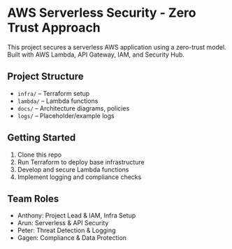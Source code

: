 # AWS Serverless Security - Zero Trust Approach

This project secures a serverless AWS application using a zero-trust model. Built with AWS Lambda, API Gateway, IAM, and Security Hub.

## Project Structure
- `infra/` – Terraform setup
- `lambda/` – Lambda functions
- `docs/` – Architecture diagrams, policies
- `logs/` – Placeholder/example logs

## Getting Started
1. Clone this repo
2. Run Terraform to deploy base infrastructure
3. Develop and secure Lambda functions
4. Implement logging and compliance checks

## Team Roles
- Anthony: Project Lead & IAM, Infra Setup
- Arun: Serverless & API Security
- Peter: Threat Detection & Logging
- Gagen: Compliance & Data Protection

